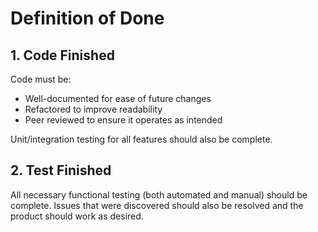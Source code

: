 # **Definition of Done**

## 1. Code Finished
Code must be:
- Well-documented for ease of future changes
- Refactored to improve readability
- Peer reviewed to ensure it operates as intended

Unit/integration testing for all features should also be complete.

## 2. Test Finished
All necessary functional testing (both automated and manual) should be complete. Issues that were discovered should also be resolved and the product should work as desired. 
